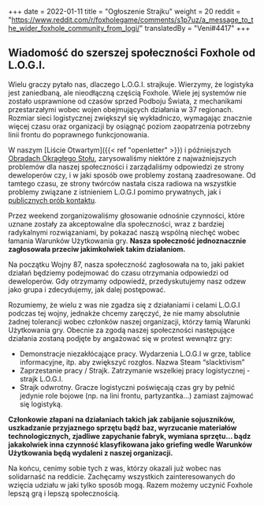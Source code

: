 +++
date = 2022-01-11
title = "Ogłoszenie Strajku"
weight = 20
reddit = "https://www.reddit.com/r/foxholegame/comments/s1p7uz/a_message_to_the_wider_foxhole_community_from_logi/"
translatedBy = "Veni#4417"
+++

## Wiadomość do szerszej społeczności Foxhole od L.O.G.I.

Wielu graczy pytało nas, dlaczego L.O.G.I. strajkuje. Wierzymy, że logistyka jest zaniedbaną, ale nieodłączną częścią Foxhole. Wiele jej systemów nie zostało usprawnione od czasów sprzed Podboju Świata, z mechanikami przestarzałymi wobec wojen obejmujących działania w 37 regionach. Rozmiar sieci logistycznej zwiększył się wykładniczo, wymagając znacznie więcej czasu oraz organizacji by osiągnąć poziom zaopatrzenia potrzebny linii frontu do poprawnego funkcjonowania.

W naszym [Liście Otwartym]({{< ref "openletter" >}}) i późniejszych [Obradach Okrągłego Stołu](https://www.youtube.com/watch?v=fv689YaplMo), zarysowaliśmy niektóre z najważniejszych problemów dla naszej społeczności i zarządaliśmy odpowiedzi ze strony deweloperów czy, i w jaki sposób owe problemy zostaną zaadresowane. Od tamtego czasu, ze strony twórców nastała cisza radiowa na wszystkie problemy związane z istnieniem L.O.G.I pomimo prywatnych, jak i [publicznych prób kontaktu](https://www.reddit.com/r/foxholegame/comments/s0job1/logi_reminder_to_siege_camp/).

Przez weekend zorganizowaliśmy głosowanie odnośnie czynności, które uznane zostały za akceptowalne dla społeczności, wraz z bardziej radykalnymi rozwiązaniami, by pokazać naszą wspólną niechęć wobec łamania Warunków Użytkowania gry. **Nasza społeczność jednoznacznie zagłosowała przeciw jakimkolwiek takim działaniom.**

Na początku Wojny 87, nasza społeczność zagłosowała na to, jaki pakiet działań będziemy podejmować do czasu otrzymania odpowiedzi od deweloperów. Gdy otrzymamy odpowiedź, przedyskutujemy nasz odzew jako grupa i zdecydujemy, jak dalej postępować.

Rozumiemy, że wielu z was nie zgadza się z działaniami i celami L.O.G.I podczas tej wojny, jednakże chcemy zaręczyć, że nie mamy absolutnie żadnej tolerancji wobec członków naszej organizacji, którzy łamią Warunki Użytkowania gry. Obecnie za zgodą naszej społeczności następujące działania zostaną podjęte by angażować się w protest wewnątrz gry:

* Demonstracje niezakłócające pracy. Wydarzenia L.O.G.I w grze, tablice informacyjne, itp. aby zwiększyć rozgłos. Nazwa Steam “slacktivism”
* Zaprzestanie pracy / Strajk. Zatrzymanie wszelkiej pracy logistycznej - strajk L.O.G.I.
* Strajk odwrotny. Gracze logistyczni poświęcają czas gry by pełnić jedynie role bojowe (np. na lini frontu, partyzantka…) zamiast zajmować się logistyką.

**Członkowie złapani na działaniach takich jak zabijanie sojuszników, uszkadzanie przyjaznego sprzętu bądź baz, wyrzucanie materiałów technologicznych, zjadliwe zapychanie fabryk, wymiana sprzętu… bądz jakakolwiek inna czynność klasyfikowana jako griefing wedle Warunków Użytkowania będą wydaleni z naszej organizacji.**

Na końcu, cenimy sobie tych z was, którzy okazali już wobec nas solidarnaść na reddicie. Zachęcamy wszystkich zainteresowanych do wzięcia udziału w jaki tylko sposób mogą. Razem możemy uczynić Foxhole lepszą grą i lepszą społecznością.


